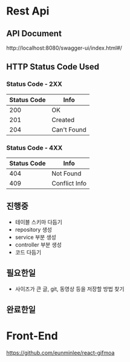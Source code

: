 # Rest Api

## API Document
http://localhost:8080/swagger-ui/index.html#/

## HTTP Status Code Used

### Status Code - 2XX
| Status Code | Info |
|------------|-------|
|200         |OK     |
|201         |Created|
|204         |Can't Found|

### Status Code - 4XX
| Status Code | Info |
|------------|-------|
|404         |Not Found|
|409         |Conflict Info|

## 진행중
* 테이블 스키마 다듬기
* repository 생성
* service 부분 생성
* controller 부분 생성
* 코드 다듬기

## 필요한일
* 사이즈가 큰 글, git, 동영상 등을 저장할 방법 찾기

## 완료한일




# Front-End
https://github.com/eunminlee/react-gifmoa
